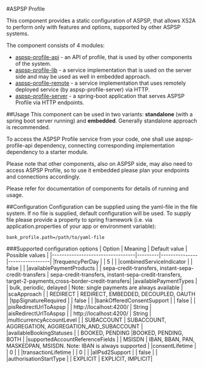 #ASPSP Profile

This component provides a static configuration of ASPSP, that allows XS2A to perform only with features and options,
supported by other ASPSP systems.

The component consists of 4 modules:
* [aspsp-profile-api](aspsp-profile-api/README.md) - an API of profile, that is used by other components of the system.
* [aspsp-profile-lib](aspsp-profile-lib/README.md) - a service implementation that is used on the server side and may be used as well in embedded approach.
* [aspsp-profile-remote](aspsp-profile-remote/README.md) - a service implementation that uses remotely deployed service (by aspsp-profile-server) via HTTP.
* [aspsp-profile-server](aspsp-profile-server/README.md) - a spring-boot application that serves ASPSP Profile via HTTP endpoints.

##Usage
This component can be used in two variants: **standalone** (with a spring boot server running) and **embedded**.
Generally standalone approach is recommended.

To access the ASPSP Profile service from your code, one shall use aspsp-profile-api dependency, connecting corresponding implementation dependency to a starter module.

Please note that other components, also on ASPSP side, may also need to access ASPSP Profile, so to use it embedded please plan your endpoints and connections accordingly.

Please refer for documentation of components for details of running and usage.

##Configuration
Configuration can be supplied using the yaml-file in the file system.
If no file is supplied, default configuration will be used.
To supply file please provide a property to spring framework (i.e. via application.properties of your app or environment variable):
```
bank_profile.path=/path/to/yaml-file
```

###Supported configuration options
| Option                           | Meaning | Default value | Possible values |
|----------------------------------|---------|---------------|-----------------|
|frequencyPerDay | | 5 | |
|combinedServiceIndicator | | false | | 
|availablePaymentProducts | | sepa-credit-transfers, instant-sepa-credit-transfers | sepa-credit-transfers, instant-sepa-credit-transfers, target-2-payments,cross-border-credit-transfers| 
|availablePaymentTypes | | bulk, periodic, delayed | Note: single payments are always available | 
|scaApproach | | REDIRECT | REDIRECT, EMBEDDED, DECOUPLED, OAUTH | 
|tppSignatureRequired | | false | | 
|bankOfferedConsentSupport | | false | | 
|pisRedirectUrlToAspsp | | http://localhost:4200/ | String | 
|aisRedirectUrlToAspsp | | http://localhost:4200/ | String | 
|multicurrencyAccountLevel | | SUBACCOUNT | SUBACCOUNT, AGGREGATION, AGGREGATION_AND_SUBACCOUNT | 
|availableBookingStatuses | | BOOKED, PENDING |BOOKED, PENDING, BOTH | 
|supportedAccountReferenceFields | | MSISDN | IBAN, BBAN, PAN, MASKEDPAN, MSISDN. Note: IBAN is always supported | 
|consentLifetime | | 0 | | 
|transactionLifetime | | 0 | | 
|allPsd2Support | | false | | 
|authorisationStartType | | EXPLICIT | EXPLICIT, IMPLICIT| 
